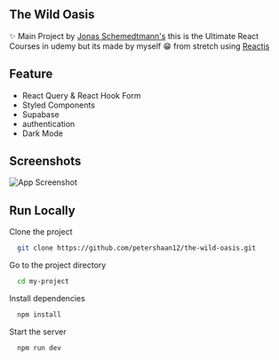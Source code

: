 ## The Wild Oasis

✨ Main Project by <a href="https://github.com/jonasschmedtmann" target="_blank">Jonas Schemedtmann's</a> this is the Ultimate React Courses in udemy but its made by myself 😁 from stretch using <a href="https://react.dev/" target="_blank">Reactjs</a>

## Feature

- React Query & React Hook Form
- Styled Components
- Supabase
- authentication
- Dark Mode

## Screenshots

![App Screenshot](https://via.placeholder.com/468x300?text=App+Screenshot+Here)

## Run Locally

Clone the project

```bash
  git clone https://github.com/petershaan12/the-wild-oasis.git
```

Go to the project directory

```bash
  cd my-project
```

Install dependencies

```bash
  npm install
```

Start the server

```bash
  npm run dev
```